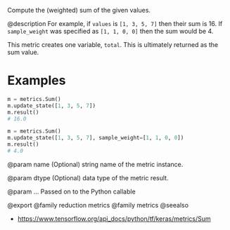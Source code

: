Compute the (weighted) sum of the given values.

@description
For example, if `values` is `[1, 3, 5, 7]` then their sum is 16.
If `sample_weight` was specified as `[1, 1, 0, 0]` then the sum would be 4.

This metric creates one variable, `total`.
This is ultimately returned as the sum value.

# Examples
```python
m = metrics.Sum()
m.update_state([1, 3, 5, 7])
m.result()
# 16.0
```

```python
m = metrics.Sum()
m.update_state([1, 3, 5, 7], sample_weight=[1, 1, 0, 0])
m.result()
# 4.0
```

@param name
(Optional) string name of the metric instance.

@param dtype
(Optional) data type of the metric result.

@param ...
Passed on to the Python callable

@export
@family reduction metrics
@family metrics
@seealso
+ <https://www.tensorflow.org/api_docs/python/tf/keras/metrics/Sum>
